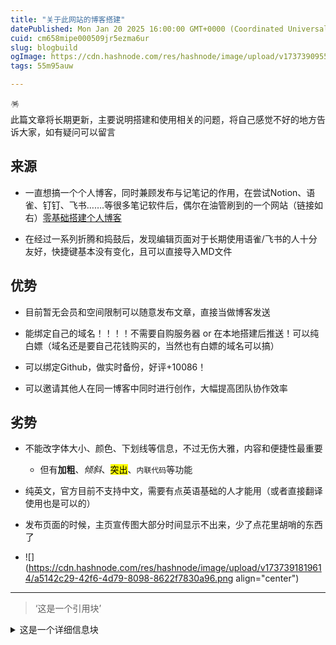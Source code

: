 ```yaml
---
title: "关于此网站的博客搭建"
datePublished: Mon Jan 20 2025 16:00:00 GMT+0000 (Coordinated Universal Time)
cuid: cm658mipe000509jr5ezma6ur
slug: blogbuild
ogImage: https://cdn.hashnode.com/res/hashnode/image/upload/v1737390955861/162a1625-9c76-4d2d-b048-92e741c4026c.png
tags: 55m95auw

---
```


<div data-node-type="callout">
<div data-node-type="callout-emoji">🪅</div>
<div data-node-type="callout-text">此篇文章将长期更新，主要说明搭建和使用相关的问题，将自己感觉不好的地方告诉大家，如有疑问可以留言</div>
</div>

## 来源

* 一直想搞一个个人博客，同时兼顾发布与记笔记的作用，在尝试Notion、语雀、钉钉、飞书…….等很多笔记软件后，偶尔在油管刷到的一个网站（链接如右）[零基础搭建个人博客](https://www.youtube.com/watch?v=KaQ_ZeX_Nxs)
    
* 在经过一系列折腾和捣鼓后，发现编辑页面对于长期使用语雀/飞书的人十分友好，快捷键基本没有变化，且可以直接导入MD文件
    

## 优势

* 目前暂无会员和空间限制可以随意发布文章，直接当做博客发送
    
* 能绑定自己的域名！！！！不需要自购服务器 or 在本地搭建后推送！可以纯白嫖（域名还是要自己花钱购买的，当然也有白嫖的域名可以搞）
    
* 可以绑定Github，做实时备份，好评+10086！
    
* 可以邀请其他人在同一博客中同时进行创作，大幅提高团队协作效率
    

## 劣势

* 不能改字体大小、颜色、下划线等信息，不过无伤大雅，内容和便捷性最重要
    
    * 但有**加粗**、*倾斜*、<mark>突出</mark>、`内联代码`等功能
        
* 纯英文，官方目前不支持中文，需要有点英语基础的人才能用（或者直接翻译使用也是可以的）
    
* 发布页面的时候，主页宣传图大部分时间显示不出来，少了点花里胡哨的东西了
    
* ![](https://cdn.hashnode.com/res/hashnode/image/upload/v1737391819614/a5142c29-42f6-4d79-8098-8622f7830a96.png align="center")
    

---

> ‘这是一个引用块’

<details data-node-type="hn-details-summary"><summary>这是一个详细信息块</summary><div data-type="detailsContent">详细信息块只能保留这一行内容</div></details>